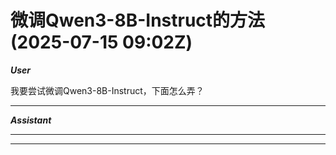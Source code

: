 <!-- Generated by SpecStory -->

# 微调Qwen3-8B-Instruct的方法 (2025-07-15 09:02Z)

_**User**_

我要尝试微调Qwen3-8B-Instruct，下面怎么弄？

---

_**Assistant**_



---



---

